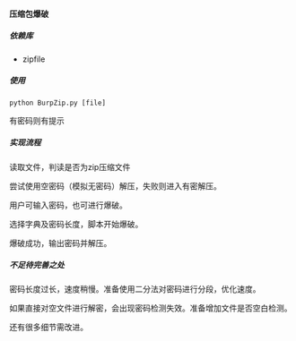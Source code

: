 #### 压缩包爆破

##### 依赖库

- zipfile



##### 使用

`python BurpZip.py [file]`

有密码则有提示



##### 实现流程

读取文件，判读是否为zip压缩文件

尝试使用空密码（模拟无密码）解压，失败则进入有密解压。

用户可输入密码，也可进行爆破。

选择字典及密码长度，脚本开始爆破。

爆破成功，输出密码并解压。



##### 不足待完善之处

密码长度过长，速度稍慢。准备使用二分法对密码进行分段，优化速度。

如果直接对空文件进行解密，会出现密码检测失效。准备增加文件是否空白检测。

还有很多细节需改进。

